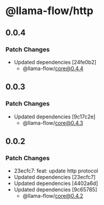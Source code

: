 # @llama-flow/http

## 0.0.4

### Patch Changes

- Updated dependencies [24fe0b2]
  - @llama-flow/core@0.4.4

## 0.0.3

### Patch Changes

- Updated dependencies [9c17c2e]
  - @llama-flow/core@0.4.3

## 0.0.2

### Patch Changes

- 23ecfc7: feat: update http protocol
- Updated dependencies [23ecfc7]
- Updated dependencies [4402a6d]
- Updated dependencies [9c65785]
  - @llama-flow/core@0.4.2
